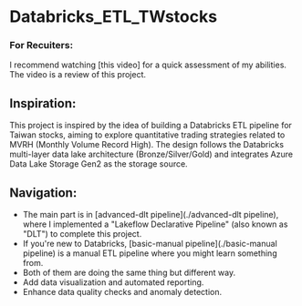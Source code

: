 # Databricks_ETL_TWstocks

### For Recuiters:
I recommend watching [this video] for a quick assessment of my abilities. The video is a review of this project.

## Inspiration:
This project is inspired by the idea of building a Databricks ETL pipeline for Taiwan stocks, aiming to explore quantitative trading strategies related to MVRH (Monthly Volume Record High). The design follows the Databricks multi-layer data lake architecture (Bronze/Silver/Gold) and integrates Azure Data Lake Storage Gen2 as the storage source.

## Navigation:
- The main part is in [advanced-dlt pipeline](./advanced-dlt pipeline), where I implemented a "Lakeflow Declarative Pipeline" (also known as "DLT") to complete this project.
- If you're new to Databricks, [basic-manual pipeline](./basic-manual pipeline) is a manual ETL pipeline where you might learn something from.
- Both of them are doing the same thing but different way.
- Add data visualization and automated reporting.
- Enhance data quality checks and anomaly detection.

